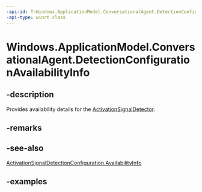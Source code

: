 ```yaml
---
-api-id: T:Windows.ApplicationModel.ConversationalAgent.DetectionConfigurationAvailabilityInfo
-api-type: winrt class
---
```


<!-- Class syntax.
public class DetectionConfigurationAvailabilityInfo 
-->

# Windows.ApplicationModel.ConversationalAgent.DetectionConfigurationAvailabilityInfo

## -description

Provides availability details for the [ActivationSignalDetector](activationsignaldetector.md).

## -remarks

## -see-also

[ActivationSignalDetectionConfiguration.AvailabilityInfo](activationsignaldetectionconfiguration_availabilityinfo.md)

## -examples
